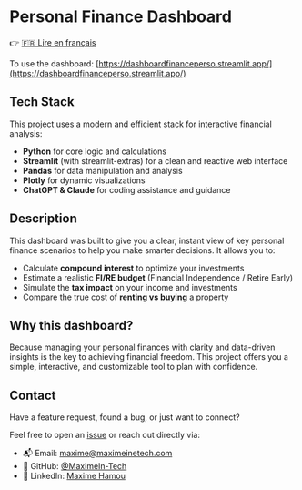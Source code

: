 # Personal Finance Dashboard

👉 [🇫🇷 Lire en français](./README.fr.md)

To use the dashboard: [https://dashboardfinanceperso.streamlit.app/](https://dashboardfinanceperso.streamlit.app/)

## Tech Stack

This project uses a modern and efficient stack for interactive financial analysis:

- **Python** for core logic and calculations
- **Streamlit** (with streamlit-extras) for a clean and reactive web interface
- **Pandas** for data manipulation and analysis
- **Plotly** for dynamic visualizations
- **ChatGPT & Claude** for coding assistance and guidance

## Description

This dashboard was built to give you a clear, instant view of key personal finance scenarios to help you make smarter decisions. It allows you to:

- Calculate **compound interest** to optimize your investments
- Estimate a realistic **FI/RE budget** (Financial Independence / Retire Early)
- Simulate the **tax impact** on your income and investments
- Compare the true cost of **renting vs buying** a property

## Why this dashboard?

Because managing your personal finances with clarity and data-driven insights is the key to achieving financial freedom. This project offers you a simple, interactive, and customizable tool to plan with confidence.

## Contact

Have a feature request, found a bug, or just want to connect?

Feel free to open an [issue](https://github.com/MaximeIn-Tech/dashboardfinanceperso/issues)
or reach out directly via:

- 📬 Email: [maxime@maximeinetech.com](mailto:maxime@maximeinetech.com)
- 🐙 GitHub: [@MaximeIn-Tech](https://github.com/MaximeIn-Tech)
- 🧠 LinkedIn: [Maxime Hamou](https://www.linkedin.com/in/maximehamou/)
